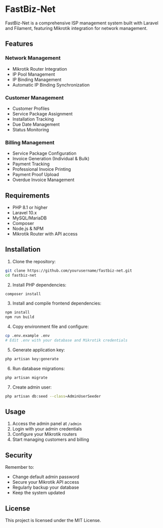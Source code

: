 # FastBiz-Net

FastBiz-Net is a comprehensive ISP management system built with Laravel and Filament, featuring Mikrotik integration for network management.

## Features

### Network Management
- Mikrotik Router Integration
- IP Pool Management
- IP Binding Management
- Automatic IP Binding Synchronization

### Customer Management
- Customer Profiles
- Service Package Assignment
- Installation Tracking
- Due Date Management
- Status Monitoring

### Billing Management
- Service Package Configuration
- Invoice Generation (Individual & Bulk)
- Payment Tracking
- Professional Invoice Printing
- Payment Proof Upload
- Overdue Invoice Management

## Requirements

- PHP 8.1 or higher
- Laravel 10.x
- MySQL/MariaDB
- Composer
- Node.js & NPM
- Mikrotik Router with API access

## Installation

1. Clone the repository:
```bash
git clone https://github.com/yourusername/fastbiz-net.git
cd fastbiz-net
```

2. Install PHP dependencies:
```bash
composer install
```

3. Install and compile frontend dependencies:
```bash
npm install
npm run build
```

4. Copy environment file and configure:
```bash
cp .env.example .env
# Edit .env with your database and Mikrotik credentials
```

5. Generate application key:
```bash
php artisan key:generate
```

6. Run database migrations:
```bash
php artisan migrate
```

7. Create admin user:
```bash
php artisan db:seed --class=AdminUserSeeder
```

## Usage

1. Access the admin panel at `/admin`
2. Login with your admin credentials
3. Configure your Mikrotik routers
4. Start managing customers and billing

## Security

Remember to:
- Change default admin password
- Secure your Mikrotik API access
- Regularly backup your database
- Keep the system updated

## License

This project is licensed under the MIT License.

